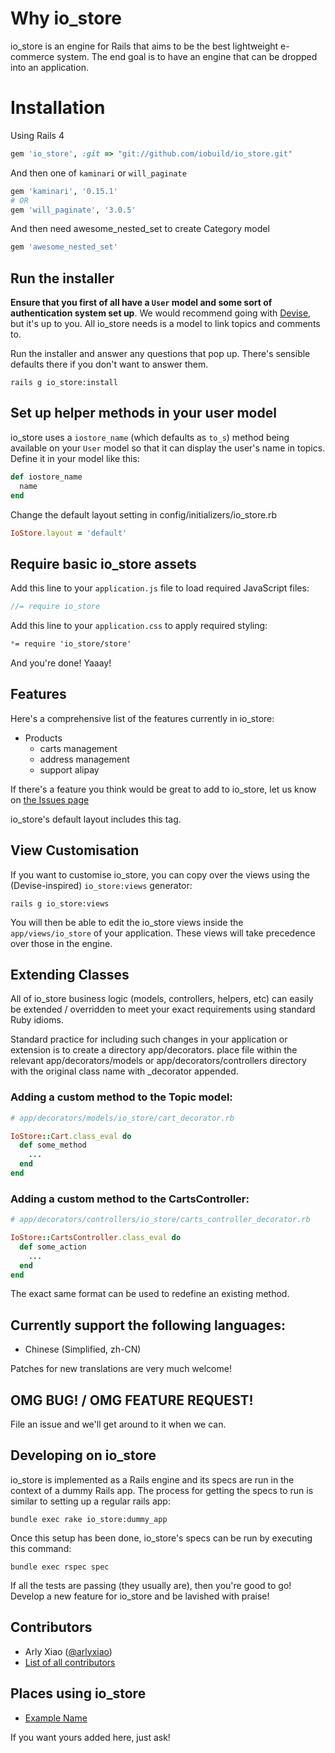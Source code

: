 # Why io_store
io_store is an engine for Rails that aims to be the best lightweight e-commerce system.
The end goal is to have an engine that can be dropped into an application.


# Installation

Using Rails 4

```ruby
gem 'io_store', :git => "git://github.com/iobuild/io_store.git"
```

And then one of `kaminari` or `will_paginate`
```ruby
gem 'kaminari', '0.15.1'
# OR
gem 'will_paginate', '3.0.5'
```
And then need awesome_nested_set to create Category model
```ruby
gem 'awesome_nested_set'
```

## Run the installer

**Ensure that you first of all have a `User` model and some sort of authentication system set up**. We would recommend going with [Devise](http://github.com/plataformatec/devise), but it's up to
you. All io_store needs is a model to link topics and comments to.

Run the installer and answer any questions that pop up. There's sensible defaults there if you don't want to answer them.

```shell
rails g io_store:install
```

## Set up helper methods in your user model

io_store uses a `iostore_name` (which defaults as `to_s`) method being available on your `User` model so that it can display the user's name in topics. Define it in your model like this:

```ruby
def iostore_name
  name
end
```



Change the default layout setting in config/initializers/io_store.rb
```ruby
IoStore.layout = 'default'
```


## Require basic io_store assets

Add this line to your `application.js` file to load required JavaScript files:

```js
//= require io_store
```

Add this line to your `application.css` to apply required styling:

```css
*= require 'io_store/store'
```


And you're done! Yaaay!


## Features

Here's a comprehensive list of the features currently in io_store:

* Products
  * carts management
  * address management
  * support alipay


If there's a feature you think would be great to add to io_store, let us know on [the Issues
page](https://github.com/iobuild/io_store/issues)



io_store's default layout includes this tag.

## View Customisation

If you want to customise io_store, you can copy over the views using the (Devise-inspired) `io_store:views` generator:

    rails g io_store:views

You will then be able to edit the io_store views inside the `app/views/io_store` of your application. These views will take precedence over those in the engine.

## Extending Classes

All of io_store business logic (models, controllers, helpers, etc) can easily be extended / overridden to meet your exact requirements using standard Ruby idioms.

Standard practice for including such changes in your application or extension is to create a directory app/decorators. place file within the relevant app/decorators/models or app/decorators/controllers directory with the original class name with _decorator appended.

### Adding a custom method to the Topic model:

```ruby
# app/decorators/models/io_store/cart_decorator.rb

IoStore::Cart.class_eval do
  def some_method
    ...
  end
end
```

### Adding a custom method to the CartsController:

```ruby
# app/decorators/controllers/io_store/carts_controller_decorator.rb

IoStore::CartsController.class_eval do
  def some_action
    ...
  end
end
```

The exact same format can be used to redefine an existing method.

## Currently support the following languages:

* Chinese (Simplified, zh-CN)

Patches for new translations are very much welcome!


## OMG BUG! / OMG FEATURE REQUEST!

File an issue and we'll get around to it when we can.

## Developing on io_store

io_store is implemented as a Rails engine and its specs are run in the context of a dummy Rails app. The process for getting the specs to run is similar to setting up a regular rails app:

    bundle exec rake io_store:dummy_app

Once this setup has been done, io_store's specs can be run by executing this command:

    bundle exec rspec spec

If all the tests are passing (they usually are), then you're good to go! Develop a new feature for io_store and be lavished with praise!

## Contributors

* Arly Xiao ([@arlyxiao](https://github.com/arlyxiao))
* [List of all contributors](https://github.com/iobuild/io_store/contributors)

## Places using io_store

* [Example Name](http://example.com)

If you want yours added here, just ask!
